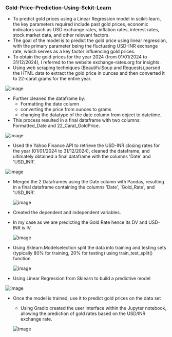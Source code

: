 ### Gold-Price-Prediction-Using-Sckit-Learn
- To predict gold prices using a Linear Regression model in scikit-learn, the key parameters required include past gold prices, economic indicators such as USD 
  exchange rates, inflation rates, interest rates, stock market data, and other relevant factors.
 - The goal of the model is to predict the gold price using linear regression, with the primary parameter being the fluctuating USD-INR exchange rate, which serves as a key factor influencing gold prices.
 - To obtain the gold prices for the year 2024 (from 01/01/2024 to 31/12/2024), I referred to the website exchange-rates.org for insights.
 - Using web scraping techniques (BeautifulSoup and Requests),parsed the HTML data to extract the gold price in ounces and then converted it to 22-carat grams for the entire year.

![image](https://github.com/user-attachments/assets/359d1fee-e9e1-4cf7-93ce-d2a199979899)

 - Further cleaned the dataframe by:
   -  Formatting the date column
   -  converting the price from ounces to grams
   -  changing the datatype of the date column from object to datetime.
 -  This process resulted in a final dataframe with two columns: Formatted_Date and 22_Carat_GoldPrice.

![image](https://github.com/user-attachments/assets/01b0a205-2d28-44da-892b-85dee57eed6c)
 - Used the Yahoo Finance API to retrieve the USD-INR closing rates for the year (01/01/2024 to 31/12/2024), cleaned the dataframe, and ultimately obtained a final 
 dataframe with the columns 'Date' and 'USD_INR'.

 ![image](https://github.com/user-attachments/assets/4f75a553-5c2b-4c33-9c37-9093ca27b661)

- Merged the 2 Dataframes using the Date column with Pandas, resulting in a final dataframe containing the columns 'Date', 'Gold_Rate', and 'USD_INR'.

  ![image](https://github.com/user-attachments/assets/0ebd07d1-6106-4a4a-92cd-8f630525426f)
 
 - Created the dependent and independent variables.
 - In my case as we are predicting the Gold Rate hence its DV and USD-INR is IV.

   ![image](https://github.com/user-attachments/assets/0851580b-b375-4053-9403-52158d4d68b2)

 - Using Sklearn.Modelselection split the data into training and testing sets (typically 80% for training, 20% for testing) using train_test_split() function

   ![image](https://github.com/user-attachments/assets/f0d42f8f-80e3-426b-8a8c-4b74f10dcf4b)

 -  Using Linear Regression from Sklearn to build a predictive model
   
   ![image](https://github.com/user-attachments/assets/6fc19b21-f2c7-48ce-8294-0bd6985ce9a8)

 - Once the model is trained, use it to predict gold prices on the data set
    - Using Gradio created the user interface within the Jupyter notebook, allowing the prediction of gold rates based on the USD/INR exchange rate.

   ![image](https://github.com/user-attachments/assets/6a64c859-6846-40e3-a349-c9a136d16013)
